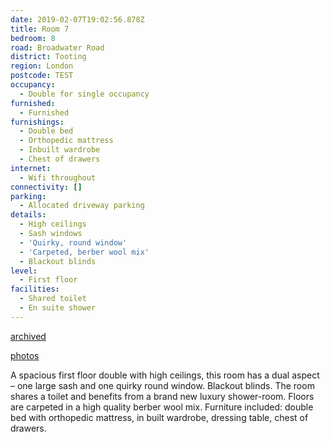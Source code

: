 ```yaml
---
date: 2019-02-07T19:02:56.878Z
title: Room 7
bedroom: 8
road: Broadwater Road
district: Tooting
region: London
postcode: TEST
occupancy:
  - Double for single occupancy
furnished:
  - Furnished
furnishings:
  - Double bed
  - Orthopedic mattress
  - Inbuilt wardrobe
  - Chest of drawers
internet:
  - Wifi throughout
connectivity: []
parking:
  - Allocated driveway parking
details:
  - High ceilings
  - Sash windows
  - 'Quirky, round window'
  - 'Carpeted, berber wool mix'
  - Blackout blinds
level:
  - First floor
facilities:
  - Shared toilet
  - En suite shower
---
```


[archived](http://www.citysharers.co.uk/tooting-room-7/) 

[photos](http://www.spareroom.co.uk/flatshare/flatshare_detail.pl?flatshare_id=83210) 

A spacious first floor double with high ceilings, this room has a dual aspect – one large sash and one quirky round window. Blackout blinds. The room shares a toilet and benefits from a brand new luxury shower-room.  Floors are carpeted in a high quality berber wool mix. Furniture included: double bed with orthopedic mattress, in built wardrobe, dressing table, chest of drawers.
